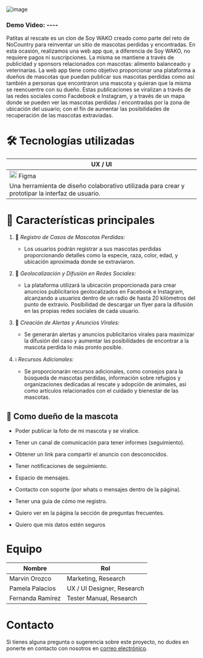 ![image](https://github.com/No-Country/c16-144-t-nocode/assets/146497337/481e9235-4a5d-439c-af6d-45ae59e4b1fb)

### Demo Video: ----

Patitas al rescate es un clon de Soy WAKO creado como parte del reto de NoCountry para reinventar un sitio de mascotas perdidas y encontradas. En esta ocasión, realizamos una web app que, a diferencia de Soy WAKO, no requiere pagos ni suscripciones. La misma se mantiene a través de publicidad y sponsors relacionados con mascotas: alimento balanceado y veterinarias. 
La web app tiene como objetivo proporcionar una plataforma a dueños de mascotas que puedan publicar sus mascotas perdidas como así también a personas que encontraron una mascota y quieran que la misma se reencuentre con su dueño. 
Estas publicaciones se viralizan a través de las redes sociales como Facdebook e Instagram, y a través de un mapa donde se pueden ver las mascotas perdidas / encontradas por la zona de ubicación del usuario; con el fin de aumentar las posibilidades de recuperación de las mascotas extraviadas.

# 🛠 Tecnologías utilizadas
| UX / UI |
| -------- |
| <img width="20" height="20" src="https://img.icons8.com/color/20/figma--v1.png" alt="figma--v1"/> Figma | 
| Una herramienta de diseño colaborativo utilizada para crear y prototipar la interfaz de usuario. |

# 🔴 Características principales

1. 📝 *Registro de Casos de Mascotas Perdidas:*
   - Los usuarios podrán registrar a sus mascotas perdidas proporcionando detalles como la especie, raza, color, edad, y ubicación aproximada donde se extraviaron.
  
2. 📍 *Geolocalización y Difusión en Redes Sociales:*
   - La plataforma utilizará la ubicación proporcionada para crear anuncios publicitarios geolocalizados en Facebook e Instagram, alcanzando a usuarios dentro de un radio de hasta 20 kilómetros del punto de extravío. Posibilidad de descargar un flyer para la difusión en las propias redes sociales de cada usuario.
  
3. 🚨 *Creación de Alertas y Anuncios Virales:*
   - Se generarán alertas y anuncios publicitarios virales para maximizar la difusión del caso y aumentar las posibilidades de encontrar a la mascota perdida lo más pronto posible.
 
4. ℹ *Recursos Adicionales:*
   - Se proporcionarán recursos adicionales, como consejos para la búsqueda de mascotas perdidas, información sobre refugios y organizaciones dedicadas al rescate y adopción de animales, así como artículos relacionados con el cuidado y bienestar de las mascotas.

## 🐶 Como dueño de la mascota
- Poder publicar la foto de mi mascota y se viralice.

- Tener un canal de comunicación para tener informes (seguimiento).
  
- Obtener un link para compartir el anuncio con desconocidos.
  
- Tener notificaciones de seguimiento.
  
- Espacio de mensajes.
  
- Contacto con soporte (por whats o mensajes dentro de la página).
  
- Tener una guía de cómo me registro.
  
- Quiero ver en la página la sección de preguntas frecuentes.
  
- Quiero que mis datos estén seguros

# Equipo
| Nombre            | Rol                        |
|-------------------|----------------------------|
| Marvin Orozco     | Marketing, Research        |
| Pamela Palacios   |	UX / UI Designer, Research |
| Fernanda Ramírez  | Tester Manual, Research    |

# Contacto
Si tienes alguna pregunta o sugerencia sobre este proyecto, no dudes en ponerte en contacto con nosotros en [correo electrónico](mailto:****@gmail.com).

